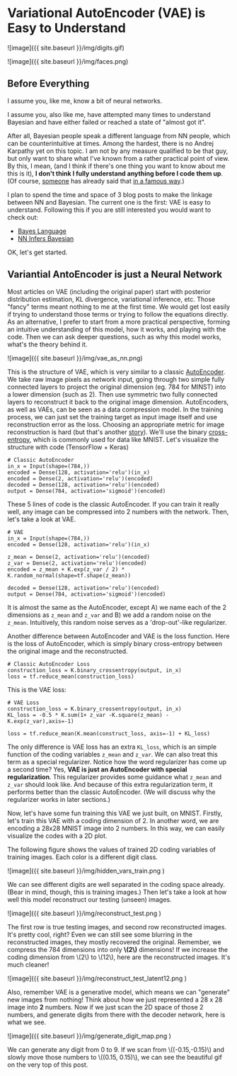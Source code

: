 Variational AutoEncoder (VAE) is Easy to Understand
==================================

![image]({{ site.baseurl  }}/img/digits.gif)

![image]({{ site.baseurl  }}/img/faces.png)

Before Everything 
-----
I assume you, like me, know a bit of neural networks.

I assume you, also like me, have attempted many times to understand Bayesian and have either failed or reached a state of "almost got it".

After all, Bayesian people speak a different language from NN people, which can be counterintuitive at times. Among the hardest, there is no Andrej Karpathy yet on this topic. I am not by any measure qualified to be that guy, but only want to share what I've known from a rather practical point of view. By this, I mean, (and I think if there's one thing you want to know about me this is it), __I don't think I fully understand anything before I code them up__. (Of course, [someone](https://en.wikiquote.org/wiki/Richard_Feynman) has already said that [in a famous way](http://archives.caltech.edu/pictures/1.10-29.jpg).)

I plan to spend the time and space of 3 blog posts to make the linkage between NN and Bayesian. The current one is the first: VAE is easy to understand. Following this if you are still interested you would want to check out:

 - [Bayes Language](http://shenxudeu.github.io/2016/12/05/bayes-language/)
 - [NN Infers Bayesian](http://shenxudeu.github.io/2016/12/18/nn-infers-bayes/)

OK, let's get started.


Variantial AntoEncoder is just a Neural Network
----
Most articles on VAE (including the original paper) start with posterior distribution estimation, KL divergence, variational inference, etc. Those "fancy" terms meant nothing to me at the first time. We would get lost easily if trying to understand those terms or trying to follow the equations directly. As an alternative, I prefer to start from a more practical perspective, forming an intuitive understanding of this model, how it works, and playing with the code. Then we can ask deeper questions, such as why this model works, what's the theory behind it.

![image]({{ site.baseurl  }}/img/vae_as_nn.png)


This is the structure of VAE, which is very similar to a classic [AutoEncoder](http://ufldl.stanford.edu/tutorial/unsupervised/Autoencoders/). We take raw image pixels as network input, going through two simple fully connected layers to project the original dimension (eg. 784 for MINST) into a lower dimension (such as 2). Then use symmetric two fully connected layers to reconstruct it back to the original image dimension. AutoEncoders, as well as VAEs, can be seen as a data compression model. In the training process, we can just set the training target as input image itself and use reconstruction error as the loss. Choosing an appropriate metric for image reconstruction is hard (but that's another [story](https://arxiv.org/abs/1512.09300)). We'll use the binary [cross-entropy](https://www.tensorflow.org/versions/r0.11/api_docs/python/nn.html#sigmoid_cross_entropy_with_logits), which is commonly used for data like MNIST. Let's visualize the structure with code (TensorFlow + Keras)


``` 
# Classic AutoEncoder
in_x = Input(shape=(784,))
encoded = Dense(128, activation='relu')(in_x)
encoded = Dense(2, activation='relu')(encoded)
decoded = Dense(128, activation='relu')(encoded)
output = Dense(784, activation='sigmoid')(encoded)
```
These 5 lines of code is the classic AutoEncoder. If you can train it really well, any image can be compressed into 2 numbers with the network. Then, let's take a look at VAE.

``` 
# VAE
in_x = Input(shape=(784,))
encoded = Dense(128, activation='relu')(in_x)

z_mean = Dense(2, activation='relu')(encoded)
z_var = Dense(2, activation='relu')(encoded)
encoded = z_mean + K.exp(z_var / 2) * K.random_normal(shape=tf.shape(z_mean))

decoded = Dense(128, activation='relu')(encoded)
output = Dense(784, activation='sigmoid')(encoded)
```

It is almost the same as the AutoEncoder, except A) we name each of the 2 dimensions as `z_mean` and `z_var` and B) we add a random noise on the `z_mean`. Intuitively, this random noise serves as a 'drop-out'-like regularizer.

Another difference between AutoEncoder and VAE is the loss function. Here is the loss of AutoEncoder, which is simply binary cross-entropy between the original image and the reconstructed.

``` 
# Classic AutoEncoder Loss
construction_loss = K.binary_crossentropy(output, in_x)
loss = tf.reduce_mean(construction_loss)
```

This is the VAE loss:

``` 
# VAE Loss
construction_loss = K.binary_crossentropy(output, in_x)
KL_loss = -0.5 * K.sum(1+ z_var -K.square(z_mean) - K.exp(z_var),axis=-1)

loss = tf.reduce_mean(K.mean(construct_loss, axis=-1) + KL_loss)
```

The only difference is VAE loss has an extra `KL_loss`, which is an simple function of the coding variables `z_mean` and `z_var`. We can also treat this term as a special regularizer. Notice how the word regularizer has come up a second time? Yes, __VAE is just an AutoEncoder with special regularization__. This regularizer provides some guidance what `z_mean` and `z_var` should look like. And because of this extra regularization term, it performs better than the classic AutoEncoder. (We will discuss why the regularizer works in later sections.)

Now, let's have some fun training this VAE we just built, on MNIST. Firstly, let's train this VAE with a coding dimension of 2. In another word, we are encoding a 28x28 MNIST image into 2 numbers. In this way, we can easily visualize the codes with a 2D plot. 

The following figure shows the values of trained 2D coding variables of training images. Each color is a different digit class.
 
![image]({{ site.baseurl  }}/img/hidden_vars_train.png )

We can see different digits are well separated in the coding space already. (Bear in mind, though, this is training images.) Then let's take a look at how well this model reconstruct our testing (unseen) images.

![image]({{ site.baseurl  }}/img/reconstruct_test.png )

The first row is true testing images, and second row reconstructed images. It's pretty cool, right? Even we can still see some blurring in the reconstructed images, they mostly recovered the original. Remember, we compress the 784 dimensions into only **\\(2\\)** dimensions! If we increase the coding dimension from \\(2\\) to \\(12\\), here are the reconstructed images. It's much cleaner!

![image]({{ site.baseurl  }}/img/reconstruct_test_latent12.png )

Also, remember VAE is a generative model, which means we can "generate" new images from nothing! Think about how we just represented a 28 x 28 image into **2** numbers. Now if we just scan the 2D space of those 2 numbers, and generate digits from there with the decoder network, here is what we see.

![image]({{ site.baseurl  }}/img/generate_digit_map.png )

We can generate any digit from 0 to 9. If we scan from \\((-0.15,-0.15)\\) and slowly move those numbers to \\((0.15, 0.15)\\), we can see the beautiful gif on the very top of this post.  


